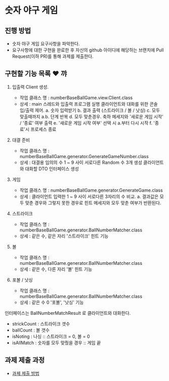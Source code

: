 # 숫자 야구 게임
## 진행 방법
* 숫자 야구 게임 요구사항을 파악한다.
* 요구사항에 대한 구현을 완료한 후 자신의 github 아이디에 해당하는 브랜치에 Pull Request(이하 PR)를 통해 과제를 제출한다.

## 구현할 기능 목록 :heart: 꺄
1. 입출력 Client 생성.
   - 작업 클래스 명 : numberBaseBallGame.view.Client.class
   - 상세 : main 스레드와 입출력 프로그램 실행
        클라이언트와 대화를 위한 콘솔 입/출력 제어.
        a. 숫자 입력받기
        b. 결과 출력 (스트라이크 / 볼 / 낫싱)
        c. 모두 맞출때까지 a.b. 단계 반복
        d. 모두 맞춘경우. 축하 메세지와 '새로운 게임 시작' / '종료' 여부 출력
        e. '새로운 게임 시작 여부' 선택 시 a.부터 다시 시작
        f. '종료'시 프로세스 종료

2. 대결 준비
   - 작업 클래스 명 : numberBaseBallGame.generator.GenerateGameNumber.class
   - 상세 : 대결용 임의의 수 1 ~ 9 사이 서로다른 Random 수 3개 생성
          클라이언트와 대화할 DTO 인터페이스 생성
   
3. 게임
   - 작업 클래스 명 : numberBaseBallGame.generator.GenerateGame.class
   - 상세 : 클라이언트 입력한 1 ~ 9 사이 서로다른 3자리의 수 비교.
        a. 결과값은 모두 맞춘 경우와 그렇지 못한 경우로 힌트 메세지와 모두 맞춘 여부가 반환된다.
    
4. 스트라이크
   - 작업 클래스 명 : numberBaseBallGame.generator.BallNumberMatcher.class
   - 상세 : 같은 수, 같은 자리 '스트라이크' 힌트 기능
    
5. 볼
    - 작업 클래스 명 : numberBaseBallGame.generator.BallNumberMatcher.class
    - 상세 : 같은 수, 다른 자리 '볼' 힌트 기능

6. 포볼 / 낫싱
    - 작업 클래스 명 : numberBaseBallGame.generator.BallNumberMatcher.class
    - 상세 : 같은 수 0 '포볼', '낫싱' 기능

인터페이스는 BallNumberMatchResult 로 클라이언트와 대화한다.

- strickCount : 스트라이크 갯수
- ballCount : 볼 갯수
- isNoting : 나싱 :: 스트라이크 = 0, 볼 = 0
- isAllMatch : 숫자를 모두 맞췄을 경우 :: 게임 끝

## 과제 제출 과정
* [과제 제출 방법](https://github.com/next-step/nextstep-docs/tree/master/precourse)
